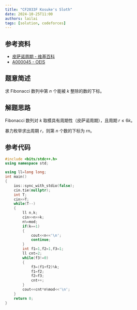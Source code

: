 ```yaml
---
title: "CF2033F Kosuke's Sloth"
date: 2024-10-25T11:00
authors: lailai
tags: [solution, codeforces]
---
```


<Solution pid="CF2033F" aid="ej0sc65a" />

<!-- truncate -->

## 参考资料

- [皮萨诺周期 - 维基百科](https://zh.wikipedia.org/zh-cn/皮萨诺周期)
- [A000045 - OEIS](https://oeis.org/A000045)

## 题意简述

求 Fibonacci 数列中第 $n$ 个能被 $k$ 整除的数的下标。

## 解题思路

Fibonacci 数列对 $k$ 取模具有周期性（皮萨诺周期），且周期 $r\le 6k$。

暴力枚举求出周期 $r$，则第 $n$ 个数的下标为 $rn$。

## 参考代码

```cpp
#include <bits/stdc++.h>
using namespace std;

using ll=long long;
int main()
{
	ios::sync_with_stdio(false);
	cin.tie(nullptr);
	int T;
	cin>>T;
	while(T--)
	{
		ll n,k;
		cin>>n>>k;
		n%=mod;
		if(k==1)
		{
			cout<<n<<'\n';
			continue;
		}
		int f1=1,f2=1,f3=1;
		ll cnt=2;
		while(f3!=0)
		{
			f3=(f1+f2)%k;
			f1=f2;
			f2=f3;
			cnt++;
		}
		cout<<cnt*n%mod<<'\n';
	}
	return 0;
}
```
